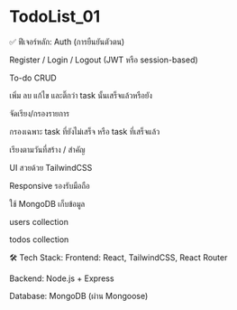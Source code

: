 # TodoList_01

✅ ฟีเจอร์หลัก:
Auth (การยืนยันตัวตน)

Register / Login / Logout (JWT หรือ session-based)

To-do CRUD

เพิ่ม ลบ แก้ไข และติ๊กว่า task นั้นเสร็จแล้วหรือยัง

จัดเรียง/กรองรายการ

กรองเฉพาะ task ที่ยังไม่เสร็จ หรือ task ที่เสร็จแล้ว

เรียงตามวันที่สร้าง / สำคัญ

UI สวยด้วย TailwindCSS

Responsive รองรับมือถือ

ใช้ MongoDB เก็บข้อมูล

users collection

todos collection

🛠️ Tech Stack:
Frontend: React, TailwindCSS, React Router

Backend: Node.js + Express

Database: MongoDB (ผ่าน Mongoose)
